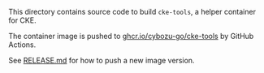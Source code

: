 This directory contains source code to build `cke-tools`, a helper container for CKE.

The container image is pushed to [ghcr.io/cybozu-go/cke-tools](https://github.com/cybozu-go/cke/pkgs/container/cke-tools) by GitHub Actions.

See [RELEASE.md](RELEASE.md) for how to push a new image version.
